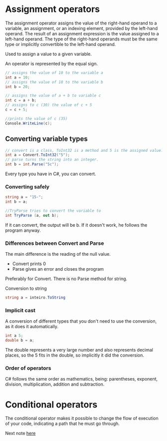 # Assignment operators

The assignment operator assigns the value of the right-hand operand to a variable, an assignment, or an indexing element, provided by the left-hand operand. The result of an assignment expression is the value assigned to a left-hand operand. The type of the right-hand operands must be the same type or implicitly convertible to the left-hand operand.

Used to assign a value to a given variable.

An operator is represented by the equal sign.

```C#
// assigns the value of 10 to the variable a
int a = 10;
// assigns the value of 10 to the variable b
int b = 20;

// assigns the value of a + b to variable c
int c = a + b;
// assigns to c (30) the value of c + 5
c = c + 5;

//prints the value of c (35)
Console.WriteLine(c);
```

## Converting variable types

```C#
// convert is a class, ToInt32 is a method and 5 is the assigned value.
int a = Convert.ToInt32("5");
// parse turns the string into an integer.
int b = int.Parse("5c");
```

Every type you have in C#, you can convert.

### Converting safely

```C#
string a = "15-";
int b = a;

//TryParse tries to convert the variable to
int TryParse (a, out b);
```
If it can convert, the output will be b. If it doesn't work, he follows the program anyway.

### Differences between Convert and Parse

The main difference is the reading of the null value. 

- Convert prints 0
- Parse gives an error and closes the program

Preferably for Convert.
There is no Parse method for string.

Conversion to string

```C#
string a = inteiro.ToString
```

### Implicit cast

A conversion of different types that you don't need to use the conversion, as it does it automatically.

```C#
int a 5;
double b = a;
```

The double represents a very large number and also represents decimal places, so the 5 fits in the double, so implicitly it did the conversion.

### Order of operators

C# follows the same order as mathematics, being: parentheses, exponent, division, multiplication, addition and subtraction.

# Conditional operators

The conditional operator makes it possible to change the flow of execution of your code, indicating a path that
he must go through.

Next note [here](https://github.com/fernandakflima/.NET-studies/blob/main/dotnet-fundamentals/arithmetic-operators.md)